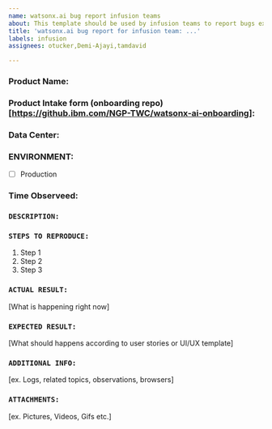```yaml
---
name: watsonx.ai bug report infusion teams
about: This template should be used by infusion teams to report bugs experienced in 
title: 'watsonx.ai bug report for infusion team: ...'
labels: infusion
assignees: otucker,Demi-Ajayi,tamdavid

---
```

### Product Name:

### Product Intake form (onboarding repo)[https://github.ibm.com/NGP-TWC/watsonx-ai-onboarding]: 

### Data Center:


### ENVIRONMENT:
- [ ] Production

### Time Observeed:

### `DESCRIPTION:`

### `STEPS TO REPRODUCE:`

1. Step 1
2. Step 2
3. Step 3

### `ACTUAL RESULT:`

[What is happening right now]

### `EXPECTED RESULT:`

[What should happens according to user stories or UI/UX template]

### `ADDITIONAL INFO:`

[ex. Logs, related topics, observations, browsers]

### `ATTACHMENTS:`

[ex. Pictures, Videos, Gifs etc.]
